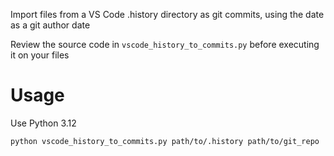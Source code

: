 Import files from a VS Code .history directory as git commits, using the date as a git author date

Review the source code in `vscode_history_to_commits.py` before executing it on your files

# Usage

Use Python 3.12

```
python vscode_history_to_commits.py path/to/.history path/to/git_repo
```